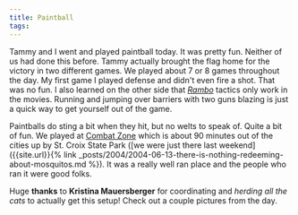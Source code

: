 ```yaml
---
title: Paintball
tags: 
---
```


Tammy and I went and played paintball today. It was pretty fun. Neither of us had done this before. Tammy actually brought the flag home for the victory in two different games. We played about 7 or 8 games throughout the day. My first game I played defense and didn't even fire a shot. That was no fun. I also learned on the other side that _[Rambo](http://www.imdb.com/title/tt0083944/)_ tactics only work in the movies. Running and jumping over barriers with two guns blazing is just a quick way to get yourself out of the game.

Paintballs do sting a bit when they hit, but no welts to speak of. Quite a bit of fun. We played at [Combat Zone](http://www.combatzoneinc.com/) which is about 90 minutes out of the cities up by St. Croix State Park ([we were just there last weekend]({{site.url}}{% link _posts/2004/2004-06-13-there-is-nothing-redeeming-about-mosquitos.md %}). It was a really well ran place and the people who ran it were good folks.

Huge **thanks** to **Kristina Mauersberger** for coordinating and _herding all the cats_ to actually get this setup! Check out a couple pictures from the day.
